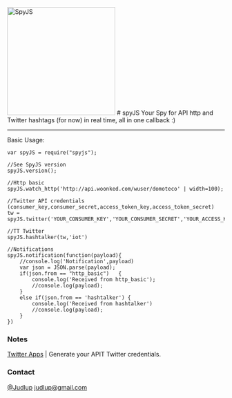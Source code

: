 <img src="http://domoteco.com/img/spyjs/icon.png" title="SpyJS" height="250" width="250" />
# spyJS
Your Spy for API http and Twitter hashtags (for now)  in real time, all in one callback :)

- - - 
Basic Usage:

```
var spyJS = require("spyjs");

//See SpyJS version
spyJS.version();

//Http basic
spyJS.watch_http('http://api.woonked.com/wuser/domoteco' | width=100); 

//Twitter API credentials (consumer_key,consumer_secret,access_token_key,access_token_secret)  
tw = spyJS.twitter('YOUR_CONSUMER_KEY','YOUR_CONSUMER_SECRET','YOUR_ACCESS_KEY','YOUR_TOKEN_SECRET')

//TT Twitter
spyJS.hashtalker(tw,'iot')

//Notifications
spyJS.notification(function(payload){
    //console.log('Notification',payload)
    var json = JSON.parse(payload);
    if(json.from == "http_basic")   {
        console.log('Received from http_basic');
        //console.log(payload);
    }
    else if(json.from == 'hashtalker') {
        console.log('Received from hashtalker')
        //console.log(payload);
    }   
})

```

### Notes 

[Twitter Apps](http://apps.twitter.com/) | Generate your APIT Twitter credentials.

### Contact

[@Judlup](http://twitter.com/judlup)
[judlup@gmail.com](judlup@gmail.com)

